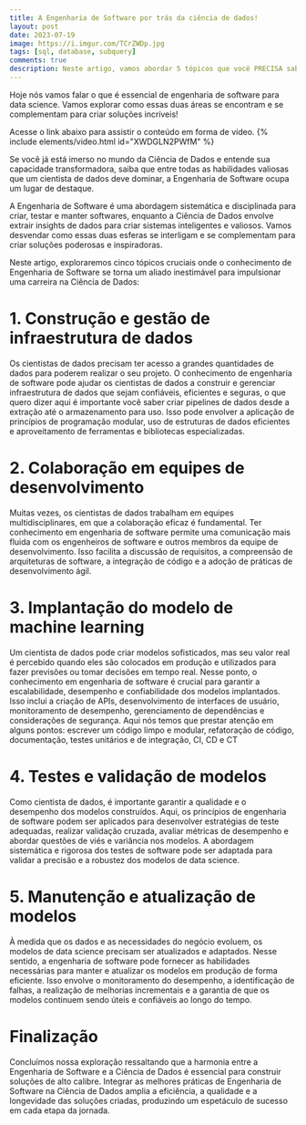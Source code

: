 ```yaml
---
title: A Engenharia de Software por trás da ciência de dados!
layout: post
date: 2023-07-19
image: https://i.imgur.com/TCrZWDp.jpg
tags: [sql, database, subquery]
comments: true
description: Neste artigo, vamos abordar 5 tópicos que você PRECISA saber sobre Engenharia de Software na Ciência de Dados!
---
```


Hoje nós vamos falar o que é essencial de engenharia de software para data science. Vamos explorar como essas duas áreas se encontram e se complementam para criar soluções incríveis!

Acesse o link abaixo para assistir o conteúdo em forma de vídeo.
{% include elements/video.html id="XWDGLN2PWfM" %}

Se você já está imerso no mundo da Ciência de Dados e entende sua capacidade transformadora, saiba que entre todas as habilidades valiosas que um cientista de dados deve dominar, a Engenharia de Software ocupa um lugar de destaque.

A Engenharia de Software é uma abordagem sistemática e disciplinada para criar, testar e manter softwares, enquanto a Ciência de Dados envolve extrair insights de dados para criar sistemas inteligentes e valiosos. Vamos desvendar como essas duas esferas se interligam e se complementam para criar soluções poderosas e inspiradoras.

Neste artigo, exploraremos cinco tópicos cruciais onde o conhecimento de Engenharia de Software se torna um aliado inestimável para impulsionar uma carreira na Ciência de Dados:

# 1. Construção e gestão de infraestrutura de dados
Os cientistas de dados precisam ter acesso a grandes quantidades de dados para poderem realizar o seu projeto. O conhecimento de engenharia de software pode ajudar os cientistas de dados a construir e gerenciar infraestrutura de dados que sejam confiáveis, eficientes e seguras, o que quero dizer aqui é importante você saber criar pipelines de dados desde a extração até o armazenamento para uso. Isso pode envolver a aplicação de princípios de programação modular, uso de estruturas de dados eficientes e aproveitamento de ferramentas e bibliotecas especializadas.

# 2. Colaboração em equipes de desenvolvimento
Muitas vezes, os cientistas de dados trabalham em equipes multidisciplinares, em que a colaboração eficaz é fundamental. Ter conhecimento em engenharia de software permite uma comunicação mais fluida com os engenheiros de software e outros membros da equipe de desenvolvimento. Isso facilita a discussão de requisitos, a compreensão de arquiteturas de software, a integração de código e a adoção de práticas de desenvolvimento ágil.

# 3. Implantação do modelo de machine learning
Um cientista de dados pode criar modelos sofisticados, mas seu valor real é percebido quando eles são colocados em produção e utilizados para fazer previsões ou tomar decisões em tempo real. Nesse ponto, o conhecimento em engenharia de software é crucial para garantir a escalabilidade, desempenho e confiabilidade dos modelos implantados. Isso inclui a criação de APIs, desenvolvimento de interfaces de usuário, monitoramento de desempenho, gerenciamento de dependências e considerações de segurança. Aqui nós temos que prestar atenção em alguns pontos: escrever um código limpo e modular, refatoração de código, documentação, testes unitários e de integração, CI, CD e CT

# 4. Testes e validação de modelos
Como cientista de dados, é importante garantir a qualidade e o desempenho dos modelos construídos. Aqui, os princípios de engenharia de software podem ser aplicados para desenvolver estratégias de teste adequadas, realizar validação cruzada, avaliar métricas de desempenho e abordar questões de viés e variância nos modelos. A abordagem sistemática e rigorosa dos testes de software pode ser adaptada para validar a precisão e a robustez dos modelos de data science.

# 5. Manutenção e atualização de modelos
À medida que os dados e as necessidades do negócio evoluem, os modelos de data science precisam ser atualizados e adaptados. Nesse sentido, a engenharia de software pode fornecer as habilidades necessárias para manter e atualizar os modelos em produção de forma eficiente. Isso envolve o monitoramento do desempenho, a identificação de falhas, a realização de melhorias incrementais e a garantia de que os modelos continuem sendo úteis e confiáveis ao longo do tempo.

# Finalização
Concluímos nossa exploração ressaltando que a harmonia entre a Engenharia de Software e a Ciência de Dados é essencial para construir soluções de alto calibre. Integrar as melhores práticas de Engenharia de Software na Ciência de Dados amplia a eficiência, a qualidade e a longevidade das soluções criadas, produzindo um espetáculo de sucesso em cada etapa da jornada.
